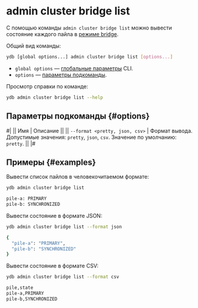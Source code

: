 # admin cluster bridge list

С помощью команды `admin cluster bridge list` можно вывести состояние каждого пайла в [режиме bridge](../../../../concepts/bridge.md).

Общий вид команды:

```bash
ydb [global options...] admin cluster bridge list [options...]
```

* `global options` — [глобальные параметры](../global-options.md) CLI.
* `options` — [параметры подкоманды](#options).

Просмотр справки по команде:

```bash
ydb admin cluster bridge list --help
```

## Параметры подкоманды {#options}

#|
|| Имя | Описание ||
|| `--format <pretty, json, csv>` | Формат вывода. Допустимые значения: `pretty`, `json`, `csv`. Значение по умолчанию: `pretty`. ||
|#

## Примеры {#examples}

Вывести список пайлов в человекочитаемом формате:

```bash
ydb admin cluster bridge list

pile-a: PRIMARY
pile-b: SYNCHRONIZED
```


Вывести состояние в формате JSON:

```bash
ydb admin cluster bridge list --format json

{
  "pile-a": "PRIMARY",
  "pile-b": "SYNCHRONIZED"
}
```

Вывести состояние в формате CSV:

```bash
ydb admin cluster bridge list --format csv

pile,state
pile-a,PRIMARY
pile-b,SYNCHRONIZED
```
